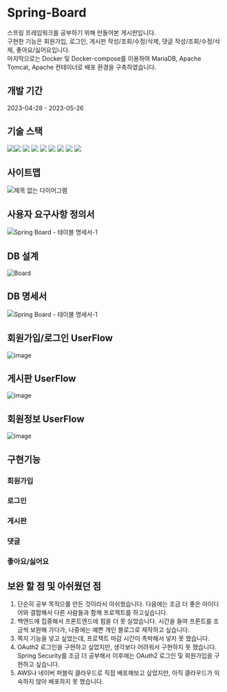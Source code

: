 # Spring-Board
스프링 프레임워크를 공부하기 위해 만들어본 게시판입니다. <br>
구현한 기능은 회원가입, 로그인, 게시판 작성/조회/수정/삭제, 댓글 작성/조회/수정/삭제, 좋아요/싫어요입니다. <br>
마지막으로는 Docker 및 Docker-compose를 이용하여 MariaDB, Apache Tomcat, Apache 컨테이너로 배포 환경을 구축하였습니다. <br>

## 개발 기간
2023-04-28 - 2023-05-26

## 기술 스택
<img src="https://img.shields.io/badge/java-007396?style=for-the-badge&logo=java&logoColor=white"><img src="https://img.shields.io/badge/html5-E34F26?style=for-the-badge&logo=html5&logoColor=white">
<img src="https://img.shields.io/badge/css-1572B6?style=for-the-badge&logo=css3&logoColor=white">
<img src="https://img.shields.io/badge/javascript-F7DF1E?style=for-the-badge&logo=javascript&logoColor=black">
<img src="https://img.shields.io/badge/mariaDB-003545?style=for-the-badge&logo=mariaDB&logoColor=white">
<img src="https://img.shields.io/badge/spring-6DB33F?style=for-the-badge&logo=spring&logoColor=white">
<img src="https://img.shields.io/badge/apache tomcat-F8DC75?style=for-the-badge&logo=apachetomcat&logoColor=white">
<img src="https://img.shields.io/badge/Docker-3776AB?style=for-the-badge&logo=Docker&logoColor=white">
<img src="https://img.shields.io/badge/MyBatis-FF0000?style=for-the-badge&logo=MyBatis&logoColor=white">
<br>

## 사이트맵
![제목 없는 다이어그램](https://github.com/janathanni/Spring-Board/assets/79269207/f54d1d77-ba9f-4f01-bc71-e379c31212ff)

## 사용자 요구사항 정의서 
![Spring Board - 테이블 명세서-1](https://github.com/janathanni/Spring-Board/assets/79269207/d997d745-f8ad-4b74-86e4-eb69c2bf332e)
<br>

## DB 설계
![Board](https://github.com/janathanni/Spring-Board/assets/79269207/798c5306-d1c1-4a8c-97e9-b29b35c9624d)
<br>

## DB 명세서
![Spring Board - 테이블 명세서-1](https://github.com/janathanni/Spring-Board/assets/79269207/479a0236-4783-4964-8c5d-9320a1b012fc)
<br>

## 회원가입/로그인 UserFlow 
![image](https://github.com/janathanni/Spring-Board/assets/79269207/875fb5b9-7006-4942-9e50-8180a14fc40e)

## 게시판 UserFlow
![image](https://github.com/janathanni/Spring-Board/assets/79269207/8959158d-d59b-40ea-a88f-f2cd7e8ec3b2)

## 회원정보 UserFlow 
![image](https://github.com/janathanni/Spring-Board/assets/79269207/9448792d-7e24-4319-813e-dc33d4aea758)

## 구현기능 
### 회원가입 
### 로그인
### 게시판
### 댓글
### 좋아요/싫어요 

## 보완 할 점 및 아쉬웠던 점
1. 단순히 공부 목적으롤 만든 것이라서 아쉬웠습니다. 다음에는 조금 더 좋은 아이디어와 결합해서 다른 사람들과 함께 프로젝트를 하고싶습니다. 
2. 백엔드에 집중해서 프론트엔드에 힘을 더 못 실었습니다. 시간을 들여 프론트를 조금씩 보완해 가다가, 나중에는 예쁜 개인 블로그로 제작하고 싶습니다. 
3. 쪽지 기능을 넣고 싶었는데, 프로젝트 마감 시간이 촉박해서 넣지 못 했습니다.
4. OAuth2 로그인을 구현하고 싶었지만, 생각보다 어려워서 구현하지 못 했습니다. Spring Security를 조금 더 공부해서 이후에는 OAuth2 로그인 및 회원가입을 구현하고 싶습니다.
5. AWS나 네이버 퍼블릭 클라우드로 직접 배포해보고 싶었지만, 아직 클라우드가 익숙하지 않아 배포하지 못 했습니다. 
